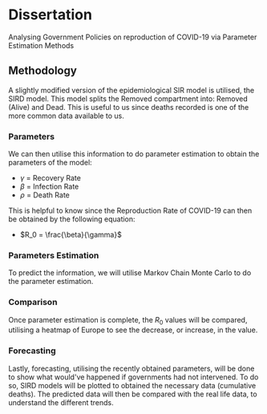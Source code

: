 # Dissertation
Analysing Government Policies on reproduction of COVID-19 via Parameter Estimation Methods

## Methodology
A slightly modified version of the epidemiological SIR model is utilised, the SIRD model. This model splits the Removed compartment into: Removed (Alive) and Dead. This is useful to us since deaths recorded is one of the more common data available to us. 

### Parameters
We can then utilise this information to do parameter estimation to obtain the parameters of the model:
- $\gamma$ = Recovery Rate
- $\beta$ = Infection Rate
- $\rho$ = Death Rate

This is helpful to know since the Reproduction Rate of COVID-19 can then be obtained by the following equation:
- $R_0 = \frac{\beta}{\gamma}$

### Parameters Estimation
To predict the information, we will utilise Markov Chain Monte Carlo to do the parameter estimation.

### Comparison
Once parameter estimation is complete, the $R_0$ values will be compared, utilising a heatmap of Europe to see the decrease, or increase, in the value.

### Forecasting
Lastly, forecasting, utilising the recently obtained parameters, will be done to show what would've happened if governments had not intervened. To do so, SIRD models will be plotted to obtained the necessary data (cumulative deaths). The predicted data will then be compared with the real life data, to understand the different trends.
